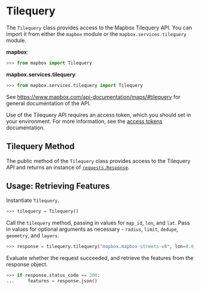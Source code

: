 # Tilequery

The `Tilequery` class provides access to the Mapbox Tilequery API.  You can import it from either the `mapbox` module or the `mapbox.services.tilequery` module.

__mapbox__:

```python
>>> from mapbox import Tilequery

```

__mapbox.services.tilequery__:

```python
>>> from mapbox.services.tilequery import Tilequery

```

See https://www.mapbox.com/api-documentation/maps/#tilequery for general documentation of the API.

Use of the Tilequery API requires an access token, which you should set in your environment.  For more information, see the [access tokens](access_tokens.md) documentation.

## Tilequery Method

The public method of the `Tilequery` class provides access to the Tilequery API and returns an instance of [`requests.Response`](http://docs.python-requests.org/en/latest/api/#requests.Response).


## Usage: Retrieving Features

Instantiate `Tilequery`.

```python
>>> tilequery = Tilequery()

```

Call the `tilequery` method, passing in values for `map_id`, `lon`, and `lat`.  Pass in values for optional arguments as necessary - `radius`, `limit`, `dedupe`, `geometry`, and `layers`.

```python
>>> response = tilequery.tilequery("mapbox.mapbox-streets-v8", lon=0.0, lat=1.1)

```

Evaluate whether the request succeeded, and retrieve the features from the response object.

```python
>>> if response.status_code == 200:
...     features = response.json()

```
